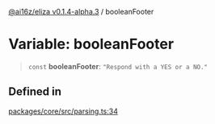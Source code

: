 [@ai16z/eliza v0.1.4-alpha.3](../index.md) / booleanFooter

# Variable: booleanFooter

> `const` **booleanFooter**: `"Respond with a YES or a NO."`

## Defined in

[packages/core/src/parsing.ts:34](https://github.com/Sifchain/sa-eliza/blob/main/packages/core/src/parsing.ts#L34)
